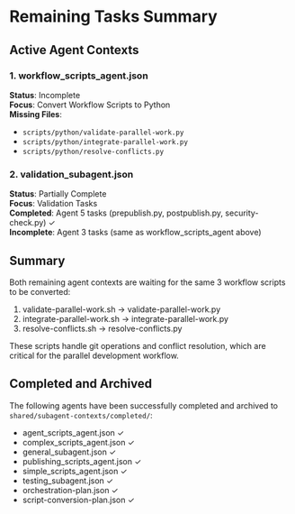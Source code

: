 # Remaining Tasks Summary

## Active Agent Contexts

### 1. workflow_scripts_agent.json

**Status**: Incomplete  
**Focus**: Convert Workflow Scripts to Python  
**Missing Files**:

- `scripts/python/validate-parallel-work.py`
- `scripts/python/integrate-parallel-work.py`
- `scripts/python/resolve-conflicts.py`

### 2. validation_subagent.json

**Status**: Partially Complete  
**Focus**: Validation Tasks  
**Completed**: Agent 5 tasks (prepublish.py, postpublish.py, security-check.py) ✓  
**Incomplete**: Agent 3 tasks (same as workflow_scripts_agent above)

## Summary

Both remaining agent contexts are waiting for the same 3 workflow scripts to be converted:

1. validate-parallel-work.sh → validate-parallel-work.py
2. integrate-parallel-work.sh → integrate-parallel-work.py
3. resolve-conflicts.sh → resolve-conflicts.py

These scripts handle git operations and conflict resolution, which are critical for the parallel development workflow.

## Completed and Archived

The following agents have been successfully completed and archived to `shared/subagent-contexts/completed/`:

- agent_scripts_agent.json ✓
- complex_scripts_agent.json ✓
- general_subagent.json ✓
- publishing_scripts_agent.json ✓
- simple_scripts_agent.json ✓
- testing_subagent.json ✓
- orchestration-plan.json ✓
- script-conversion-plan.json ✓
